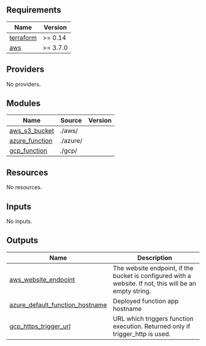 <!-- BEGIN_TF_DOCS -->
## Requirements

| Name | Version |
|------|---------|
| <a name="requirement_terraform"></a> [terraform](#requirement\_terraform) | >= 0.14 |
| <a name="requirement_aws"></a> [aws](#requirement\_aws) | >= 3.7.0 |

## Providers

No providers.

## Modules

| Name | Source | Version |
|------|--------|---------|
| <a name="module_aws_s3_bucket"></a> [aws\_s3\_bucket](#module\_aws\_s3\_bucket) | ./aws/ |  |
| <a name="module_azure_function"></a> [azure\_function](#module\_azure\_function) | ./azure/ |  |
| <a name="module_gcp_function"></a> [gcp\_function](#module\_gcp\_function) | ./gcp/ |  |

## Resources

No resources.

## Inputs

No inputs.

## Outputs

| Name | Description |
|------|-------------|
| <a name="output_aws_website_endpoint"></a> [aws\_website\_endpoint](#output\_aws\_website\_endpoint) | The website endpoint, if the bucket is configured with a website. If not, this will be an empty string. |
| <a name="output_azure_default_function_hostname"></a> [azure\_default\_function\_hostname](#output\_azure\_default\_function\_hostname) | Deployed function app hostname |
| <a name="output_gcp_https_trigger_url"></a> [gcp\_https\_trigger\_url](#output\_gcp\_https\_trigger\_url) | URL which triggers function execution. Returned only if trigger\_http is used. |
<!-- END_TF_DOCS -->